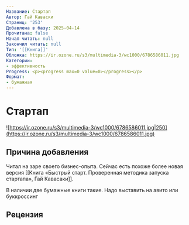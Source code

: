 ```yaml
---
Название: Стартап
Автор: Гай Каваски
Страниц: '253'
Добавлена в базу: 2025-04-14
Прочитана: false
Начал читать: null
Закончил читать: null
Тип: '[[Книга]]'
Обложка: https://ir.ozone.ru/s3/multimedia-3/wc1000/6786586011.jpg
Категории:
- эффективность
Progress: <p><progress max=0 value=0></progress></p>
Формат:
- бумажная
---
```

# Стартап

![https://ir.ozone.ru/s3/multimedia-3/wc1000/6786586011.jpg|250](https://ir.ozone.ru/s3/multimedia-3/wc1000/6786586011.jpg)

## Причина добавления

Читал на заре своего бизнес-опыта. Сейчас есть похоже более новая версия [[Книга «Быстрый старт. Проверенная методика запуска стартапа», Гай Кавасаки]].

В наличии две бумажные книги такие. Надо выставить на авито или буккроссинг

## Рецензия